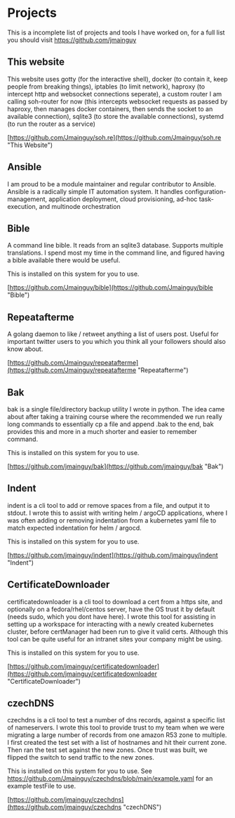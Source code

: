 # Projects
This is a incomplete list of projects and tools I have worked on, for a full list you should visit https://github.com/jmainguy

## This website

This website uses gotty (for the interactive shell), docker (to contain it, keep people from breaking things), iptables (to limit network), haproxy (to intercept http and websocket connections seperate), a custom router I am calling soh-router for now (this intercepts websocket requests as passed by haproxy, then manages docker containers, then sends the socket to an available connection), sqlite3 (to store the available connections), systemd (to run the router as a service)

[https://github.com/Jmainguy/soh.re](https://github.com/Jmainguy/soh.re "This Website")

## Ansible
I am proud to be a module maintainer and regular contributor to Ansible. Ansible is a radically simple IT automation system. It handles configuration-management, application deployment, cloud provisioning, ad-hoc task-execution, and multinode orchestration

## Bible
A command line bible. It reads from an sqlite3 database. Supports multiple translations. I spend most my time in the command line, and figured having a bible available there would be useful.

This is installed on this system for you to use.

[https://github.com/Jmainguy/bible](https://github.com/Jmainguy/bible "Bible")

## Repeatafterme
A golang daemon to like / retweet anything a list of users post. Useful for important twitter users to you which you think all your followers should also know about.

[https://github.com/Jmainguy/repeatafterme](https://github.com/Jmainguy/repeatafterme "Repeatafterme")

## Bak
bak is a single file/directory backup utility I wrote in python. The idea came about after taking a training course where the recommended we run really long commands to essentially cp a file and append .bak to the end, bak provides this and more in a much shorter and easier to remember command.

This is installed on this system for you to use.

[https://github.com/jmainguy/bak](https://github.com/jmainguy/bak "Bak")

## Indent
indent is a cli tool to add or remove spaces from a file, and output it to stdout. I wrote this to assist with writing helm / argoCD applications, where I was often adding or removing indentation from a kubernetes yaml file to match expected indentation for helm / argocd.

This is installed on this system for you to use.

[https://github.com/jmainguy/indent](https://github.com/jmainguy/indent "Indent")

## CertificateDownloader
certificatedownloader is a cli tool to download a cert from a https site, and optionally on a fedora/rhel/centos server, have the OS trust it by default (needs sudo, which you dont have here). I wrote this tool for assisting in setting up a workspace for interacting with a newly created kubernetes cluster, before certManager had been run to give it valid certs. Although this tool can be quite useful for an intranet sites your company might be using.

This is installed on this system for you to use.

[https://github.com/jmainguy/certificatedownloader](https://github.com/jmainguy/certificatedownloader "CertificateDownloader")

## czechDNS
czechdns is a cli tool to test a number of dns records, against a specific list of nameservers. I wrote this tool to provide trust to my team when we were migrating a large number of records from one amazon R53 zone to multiple. I first created the test set with a list of hostnames and hit their current zone. Then ran the test set against the new zones. Once trust was built, we flipped the switch to send traffic to the new zones.

This is installed on this system for you to use. See https://github.com/Jmainguy/czechdns/blob/main/example.yaml for an example testFile to use.

[https://github.com/jmainguy/czechdns](https://github.com/jmainguy/czechdns "czechDNS")

